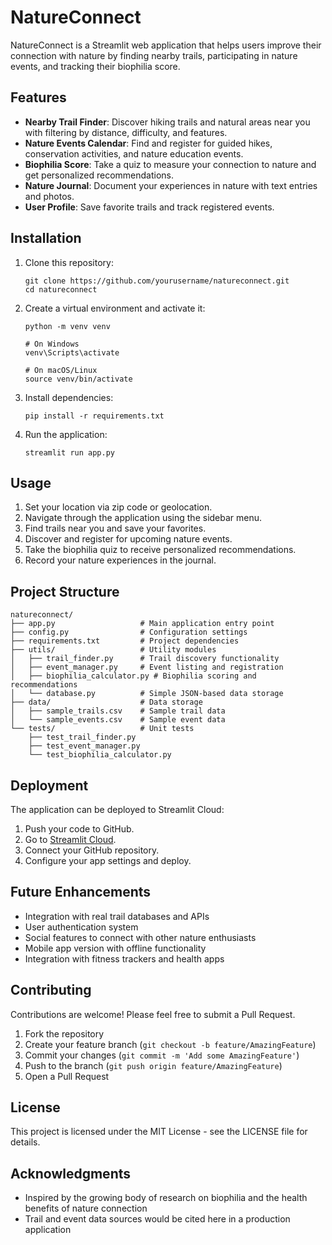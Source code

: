 # NatureConnect



NatureConnect is a Streamlit web application that helps users improve their connection with nature by finding nearby trails, participating in nature events, and tracking their biophilia score.

## Features

- **Nearby Trail Finder**: Discover hiking trails and natural areas near you with filtering by distance, difficulty, and features.
- **Nature Events Calendar**: Find and register for guided hikes, conservation activities, and nature education events.
- **Biophilia Score**: Take a quiz to measure your connection to nature and get personalized recommendations.
- **Nature Journal**: Document your experiences in nature with text entries and photos.
- **User Profile**: Save favorite trails and track registered events.

## Installation

1. Clone this repository:
   ```
   git clone https://github.com/yourusername/natureconnect.git
   cd natureconnect
   ```

2. Create a virtual environment and activate it:
   ```
   python -m venv venv
   
   # On Windows
   venv\Scripts\activate
   
   # On macOS/Linux
   source venv/bin/activate
   ```

3. Install dependencies:
   ```
   pip install -r requirements.txt
   ```

4. Run the application:
   ```
   streamlit run app.py
   ```

## Usage

1. Set your location via zip code or geolocation.
2. Navigate through the application using the sidebar menu.
3. Find trails near you and save your favorites.
4. Discover and register for upcoming nature events.
5. Take the biophilia quiz to receive personalized recommendations.
6. Record your nature experiences in the journal.

## Project Structure

```
natureconnect/
├── app.py                   # Main application entry point
├── config.py                # Configuration settings
├── requirements.txt         # Project dependencies
├── utils/                   # Utility modules
│   ├── trail_finder.py      # Trail discovery functionality
│   ├── event_manager.py     # Event listing and registration
│   ├── biophilia_calculator.py # Biophilia scoring and recommendations
│   └── database.py          # Simple JSON-based data storage
├── data/                    # Data storage
│   ├── sample_trails.csv    # Sample trail data
│   └── sample_events.csv    # Sample event data
└── tests/                   # Unit tests
    ├── test_trail_finder.py
    ├── test_event_manager.py
    └── test_biophilia_calculator.py
```

## Deployment

The application can be deployed to Streamlit Cloud:

1. Push your code to GitHub.
2. Go to [Streamlit Cloud](https://streamlit.io/cloud).
3. Connect your GitHub repository.
4. Configure your app settings and deploy.

## Future Enhancements

- Integration with real trail databases and APIs
- User authentication system
- Social features to connect with other nature enthusiasts
- Mobile app version with offline functionality
- Integration with fitness trackers and health apps

## Contributing

Contributions are welcome! Please feel free to submit a Pull Request.

1. Fork the repository
2. Create your feature branch (`git checkout -b feature/AmazingFeature`)
3. Commit your changes (`git commit -m 'Add some AmazingFeature'`)
4. Push to the branch (`git push origin feature/AmazingFeature`)
5. Open a Pull Request

## License

This project is licensed under the MIT License - see the LICENSE file for details.

## Acknowledgments

- Inspired by the growing body of research on biophilia and the health benefits of nature connection
- Trail and event data sources would be cited here in a production application
